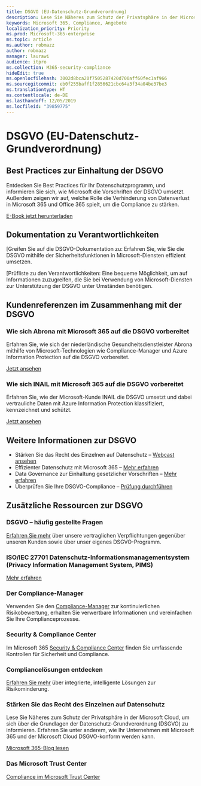 ```yaml
---
title: DSGVO (EU-Datenschutz-Grundverordnung)
description: Lese Sie Näheres zum Schutz der Privatsphäre in der Microsoft Cloud, um sich über die Grundlagen der Datenschutz-Grundverordnung (DSGVO) zu informieren. Erfahren Sie unter anderem, wie Ihr Unternehmen mit Microsoft 365 und der Microsoft Cloud DSGVO-konform werden kann.
keywords: Microsoft 365, Compliance, Angebote
localization_priority: Priority
ms.prod: Microsoft-365-enterprise
ms.topic: article
ms.author: robmazz
author: robmazz
manager: laurawi
audience: itpro
ms.collection: M365-security-compliance
hideEdit: true
ms.openlocfilehash: 3002d8bca20f7505287420d700aff60fec1af966
ms.sourcegitcommit: eb0f255baff1f2856621cbc64a3f34a04be37be3
ms.translationtype: HT
ms.contentlocale: de-DE
ms.lasthandoff: 12/05/2019
ms.locfileid: "39859775"
---
```

# <a name="general-data-protection-regulation-gdpr"></a>DSGVO (EU-Datenschutz-Grundverordnung)

## <a name="learn-about-gdpr-compliance-best-practices"></a>Best Practices zur Einhaltung der DSGVO

Entdecken Sie Best Practices für Ihr Datenschutzprogramm, und informieren Sie sich, wie Microsoft die Vorschriften der DSGVO umsetzt. Außerdem zeigen wir auf, welche Rolle die Verhinderung von Datenverlust in Microsoft 365 und Office 365 spielt, um die Compliance zu stärken.

[E-Book jetzt herunterladen](https://go.microsoft.com/fwlink/p/?linkid=2048383)

## <a name="accountability-documentation"></a>Dokumentation zu Verantwortlichkeiten

[Greifen Sie auf die DSGVO-Dokumentation zu: Erfahren Sie, wie Sie die DSGVO mithilfe der Sicherheitsfunktionen in Microsoft-Diensten effizient umsetzen.

[Prüfliste zu den Verantwortlichkeiten: Eine bequeme Möglichkeit, um auf Informationen zuzugreifen, die Sie bei Verwendung von Microsoft-Diensten zur Unterstützung der DSGVO unter Umständen benötigen.

## <a name="gdpr-customer-stories"></a>Kundenreferenzen im Zusammenhang mit der DSGVO

### <a name="abrona-prepares-for-gdpr-with-microsoft-365"></a>Wie sich Abrona mit Microsoft 365 auf die DSGVO vorbereitet

Erfahren Sie, wie sich der niederländische Gesundheitsdienstleister Abrona mithilfe von Microsoft-Technologien wie Compliance-Manager und Azure Information Protection auf die DSGVO vorbereitet.

[Jetzt ansehen](https://go.microsoft.com/fwlink/p/?linkid=2048705)

### <a name="inail-prepares-for-gdpr-with-microsoft-365"></a>Wie sich INAIL mit Microsoft 365 auf die DSGVO vorbereitet

Erfahren Sie, wie der Microsoft-Kunde INAIL die DSGVO umsetzt und dabei vertrauliche Daten mit Azure Information Protection klassifiziert, kennzeichnet und schützt.

[Jetzt ansehen](https://go.microsoft.com/fwlink/p/?linkid=2048894)

## <a name="more-information-on-gdpr"></a>Weitere Informationen zur DSGVO

- Stärken Sie das Recht des Einzelnen auf Datenschutz – [Webcast ansehen](https://go.microsoft.com/fwlink/p/?linkid=2048711)
- Effizienter Datenschutz mit Microsoft 365 – [Mehr erfahren](https://go.microsoft.com/fwlink/p/?linkid=2048712)
- Data Governance zur Einhaltung gesetzlicher Vorschriften – [Mehr erfahren](https://go.microsoft.com/fwlink/p/?linkid=2052751)
- Überprüfen Sie Ihre DSGVO-Compliance – [Prüfung durchführen](https://go.microsoft.com/fwlink/?linkid=2048712)

## <a name="additional-gdpr-resources"></a>Zusätzliche Ressourcen zur DSGVO

### <a name="gdpr-faq"></a>DSGVO – häufig gestellte Fragen

[Erfahren Sie mehr](https://www.microsoft.com/trust-center/privacy/gdpr-faqs) über unsere vertraglichen Verpflichtungen gegenüber unseren Kunden sowie über unser eigenes DSGVO-Programm.

### <a name="isoiec-27701-privacy-information-management-system-pims"></a>ISO/IEC 27701 Datenschutz-Informationsmanagementsystem (Privacy Information Management System, PIMS)

[Mehr erfahren](offering-iso-27701.md)

### <a name="compliance-manager"></a>Der Compliance-Manager

Verwenden Sie den [Compliance-Manager](https://go.microsoft.com/fwlink/p/?linkid=2048390) zur kontinuierlichen Risikobewertung, erhalten Sie verwertbare Informationen und vereinfachen Sie Ihre Complianceprozesse.

### <a name="security-and-compliance-center"></a>Security & Compliance Center

Im Microsoft 365 [Security & Compliance Center](https://docs.microsoft.com/microsoft-365/security/office-365-security/microsoft-security-and-compliance) finden Sie umfassende Kontrollen für Sicherheit und Compliance.

### <a name="discover-compliance-solutions"></a>Compliancelösungen entdecken

[Erfahren Sie mehr](https://products.office.com/business/security-and-compliance/compliance-solutions) über integrierte, intelligente Lösungen zur Risikominderung.

### <a name="safeguard-individual-privacy"></a>Stärken Sie das Recht des Einzelnen auf Datenschutz

Lese Sie Näheres zum Schutz der Privatsphäre in der Microsoft Cloud, um sich über die Grundlagen der Datenschutz-Grundverordnung (DSGVO) zu informieren. Erfahren Sie unter anderem, wie Ihr Unternehmen mit Microsoft 365 und der Microsoft Cloud DSGVO-konform werden kann.

[Microsoft 365-Blog lesen](https://go.microsoft.com/fwlink/p/?linkid=2048733)

### <a name="microsoft-trust-center"></a>Das Microsoft Trust Center

[Compliance im Microsoft Trust Center](https://www.microsoft.com/trust-center/compliance/compliance-overview)
